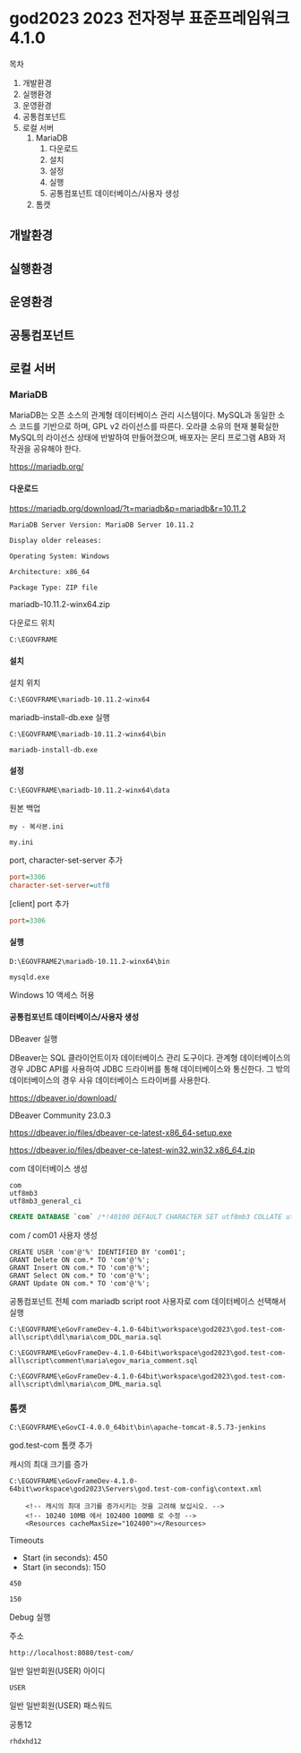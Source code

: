 # god2023 2023 전자정부 표준프레임워크 4.1.0

목차

1. 개발환경
2. 실행환경
3. 운영환경
4. 공통컴포넌트
5. 로컬 서버
   1. MariaDB
      1. 다운로드
      2. 설치
      3. 설정
      4. 실행
      5. 공통컴포넌트 데이터베이스/사용자 생성
   2. 톰캣


## 개발환경

## 실행환경

## 운영환경

## 공통컴포넌트

## 로컬 서버

### MariaDB

MariaDB는 오픈 소스의 관계형 데이터베이스 관리 시스템이다. MySQL과 동일한 소스 코드를 기반으로 하며, GPL v2 라이선스를 따른다. 오라클 소유의 현재 불확실한 MySQL의 라이선스 상태에 반발하여 만들어졌으며, 배포자는 몬티 프로그램 AB와 저작권을 공유해야 한다.

https://mariadb.org/

#### 다운로드

https://mariadb.org/download/?t=mariadb&p=mariadb&r=10.11.2

```
MariaDB Server Version: MariaDB Server 10.11.2

Display older releases:

Operating System: Windows

Architecture: x86_64

Package Type: ZIP file
```

mariadb-10.11.2-winx64.zip

다운로드 위치

```
C:\EGOVFRAME
```

#### 설치

설치 위치

```
C:\EGOVFRAME\mariadb-10.11.2-winx64
```

mariadb-install-db.exe 실행

```
C:\EGOVFRAME\mariadb-10.11.2-winx64\bin
```

```
mariadb-install-db.exe
```

#### 설정

```
C:\EGOVFRAME\mariadb-10.11.2-winx64\data
```

원본 백업

```
my - 복사본.ini
```

```
my.ini
```

port, character-set-server 추가

```ini
port=3306
character-set-server=utf8
```

[client] port 추가

```ini
port=3306
```

#### 실행

```
D:\EGOVFRAME2\mariadb-10.11.2-winx64\bin
```

```
mysqld.exe
```

Windows 10 액세스 허용

#### 공통컴포넌트 데이터베이스/사용자 생성

DBeaver 실행

DBeaver는 SQL 클라이언트이자 데이터베이스 관리 도구이다. 관계형 데이터베이스의 경우 JDBC API를 사용하여 JDBC 드라이버를 통해 데이터베이스와 통신한다. 그 밖의 데이터베이스의 경우 사유 데이터베이스 드라이버를 사용한다.

https://dbeaver.io/download/

DBeaver Community 23.0.3

https://dbeaver.io/files/dbeaver-ce-latest-x86_64-setup.exe

https://dbeaver.io/files/dbeaver-ce-latest-win32.win32.x86_64.zip

com 데이터베이스 생성

```
com
utf8mb3
utf8mb3_general_ci
```

```sql
CREATE DATABASE `com` /*!40100 DEFAULT CHARACTER SET utf8mb3 COLLATE utf8mb3_general_ci */
```

com / com01 사용자 생성

```
CREATE USER 'com'@'%' IDENTIFIED BY 'com01';
GRANT Delete ON com.* TO 'com'@'%';
GRANT Insert ON com.* TO 'com'@'%';
GRANT Select ON com.* TO 'com'@'%';
GRANT Update ON com.* TO 'com'@'%';
```

공통컴포넌트 전체 com mariadb script root 사용자로 com 데이터베이스 선택해서 실행

```
C:\EGOVFRAME\eGovFrameDev-4.1.0-64bit\workspace\god2023\god.test-com-all\script\ddl\maria\com_DDL_maria.sql
```

```
C:\EGOVFRAME\eGovFrameDev-4.1.0-64bit\workspace\god2023\god.test-com-all\script\comment\maria\egov_maria_comment.sql
```

```
C:\EGOVFRAME\eGovFrameDev-4.1.0-64bit\workspace\god2023\god.test-com-all\script\dml\maria\com_DML_maria.sql
```

### 톰캣

```
C:\EGOVFRAME\eGovCI-4.0.0_64bit\bin\apache-tomcat-8.5.73-jenkins
```

god.test-com 톰캣 추가

캐시의 최대 크기를 증가

```
C:\EGOVFRAME\eGovFrameDev-4.1.0-64bit\workspace\god2023\Servers\god.test-com-config\context.xml
```

```
    <!-- 캐시의 최대 크기를 증가시키는 것을 고려해 보십시오. -->
    <!-- 10240 10MB 에서 102400 100MB 로 수정 -->
    <Resources cacheMaxSize="102400"></Resources>
```

Timeouts
- Start (in seconds): 450
- Start (in seconds): 150

```
450
```

```
150
```

Debug 실행

주소

```
http://localhost:8080/test-com/
```

일반 일반회원(USER) 아이디

```
USER
```

일반 일반회원(USER) 패스워드

공통12

```
rhdxhd12
```
